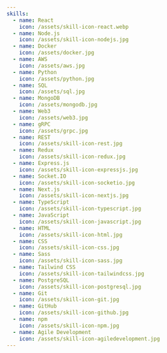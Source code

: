```yaml
---
skills:
  - name: React
    icon: /assets/skill-icon-react.webp
  - name: Node.js
    icon: /assets/skill-icon-nodejs.jpg
  - name: Docker
    icon: /assets/docker.jpg
  - name: AWS
    icon: /assets/aws.jpg
  - name: Python
    icon: /assets/python.jpg
  - name: SQL
    icon: /assets/sql.jpg
  - name: MongoDB
    icon: /assets/mongodb.jpg
  - name: Web3
    icon: /assets/web3.jpg
  - name: gRPC
    icon: /assets/grpc.jpg
  - name: REST
    icon: /assets/skill-icon-rest.jpg
  - name: Redux
    icon: /assets/skill-icon-redux.jpg
  - name: Express.js
    icon: /assets/skill-icon-expressjs.jpg
  - name: Socket.IO
    icon: /assets/skill-icon-socketio.jpg
  - name: Next.js
    icon: /assets/skill-icon-nextjs.jpg
  - name: TypeScript
    icon: /assets/skill-icon-typescript.jpg
  - name: JavaScript
    icon: /assets/skill-icon-javascript.jpg
  - name: HTML
    icon: /assets/skill-icon-html.jpg
  - name: CSS
    icon: /assets/skill-icon-css.jpg
  - name: Sass
    icon: /assets/skill-icon-sass.jpg
  - name: Tailwind CSS
    icon: /assets/skill-icon-tailwindcss.jpg
  - name: PostgreSQL
    icon: /assets/skill-icon-postgresql.jpg
  - name: Git
    icon: /assets/skill-icon-git.jpg
  - name: GitHub
    icon: /assets/skill-icon-github.jpg
  - name: npm
    icon: /assets/skill-icon-npm.jpg
  - name: Agile Development
    icon: /assets/skill-icon-agiledevelopment.jpg
---
```

